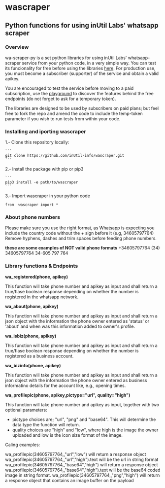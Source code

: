 # wascraper
## Python functions for using inUtil Labs' whatsapp scraper

### Overview
wa-scraper-py is a set python libraries for using inUtil Labs' whatsapp-scraper service from your python code, in a very simple way.
You can test its funcionality for free before using the libraries [here](https://rapidapi.com/inutil-inutil-default/api/whatsapp-scraper/). For production use, you must become a subscriber (supporter) of the service and obtain a valid apikey.

You are encouraged to test the service before moving to a paid subscription, use the [playground](https://rapidapi.com/inutil-inutil-default/api/whatsapp-scraper/) to discover the features behind the free endpoints (do not forget to ask for a temporary token).

The libraries are designed to be used by subscribers on paid plans; but feel free to fork the repo and amend the code to include the temp-token parameter if you wish to run tests from within your code.


### Installing and iporting wascraper

1.- Clone this repository locally:

    ```
    git clone https://github.com/inUtil-info/wascraper.git
    ```
    
2.- Install the package with pip or pip3

    ```
    pip3 install -e path/to/wascraper
    ```
    
3.- Import wascraper in your python code

   ```
   from  wascraper import *
   ```
   
  


### About phone numbers
Please make sure you use the right format, as Whatsapp is expecting you include the country code without the + sign before it (e.g, 34605797764)
Remove hyphens, dashes and trim spaces before feeding phone numbers.

**these are some examples of NOT valid phone formats**
+34605797764
(34) 34605797764
34-605 797 764

### Library functions & Endpoints

**wa_registered(phone, apikey)**

This function will take phone number and apikey as input and shall return a true/flase boolean response depending on whether the number is registered in the whatsapp network.

**wa_about(phone, apikey)**

This function will take phone number and apikey as input and shall return a json object with the information the phone owner entered as 'status' or 'about' and when was this information added to owner's profile.


**wa_isbiz(phone, apikey)**

This function will take phone number and apikey as input and shall return a true/flase boolean response depending on whether the number is registered as a business account.

**wa_bizinfo(phone, apikey)**

This function will take phone number and apikey as input and shall return a json object with the information the phone owner entered as business informatino details for the account like, e.g., opening times.

**wa_profilepic(phone, apikey,pictype="url", quality="high")**

This function will take phone number and apikey as input, together with two optional parameters:
 - pictype choices are; "url", "png" and "base64". This will determine the data type the function will return.
 - quality choices are "high" and "low", where high is the image the owner uploaded and low is the icon size format of the image.

Caling examples:

  wa_profilepic(34605797764,<yourapikey>,"url","low") will return a response object
  wa_profilepic(34605797764,<yourapikey>,"url","high").text will be the url in string format 
  wa_profilepic(34605797764,<yourapikey>,"base64","high") will return a response object
  wa_profilepic(34605797764,<yourapikey>,"base64","high").text will be the base64 coded image in string format.
  wa_profilepic(34605797764,<yourapikey>,"png","high") will return a response object that contains an image buffer on the payload





